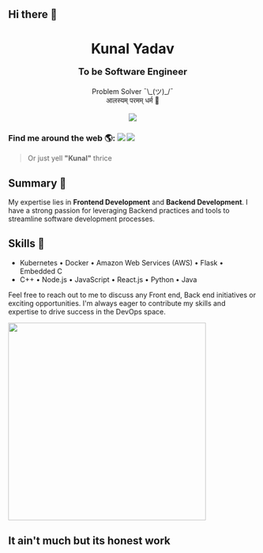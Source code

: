 ## Hi there 👋

<h1 align="center">  Kunal Yadav </h1>
<p align="center" style="font-size: 18.5px;"> <b>To be Software Engineer</b> </p>
<p align="center">
Problem Solver ¯\_(ツ)_/¯ <br>आलस्यम् परमम् धर्म 🥱<br> <br>
  <img src="https://raw.githubusercontent.com/technicaldada/hackerpro/master/logo205x250.gif">
</p>



### Find me around the web 🌎: [<img src="https://img.shields.io/badge/-Hackerrank-2EC866?style=for-the-badge&logo=HackerRank&logoColor=white"/>](https://www.hackerrank.com/profile/cyberboy404) [<img src="https://img.shields.io/badge/linkedin-%230077B5.svg?&style=for-the-badge&logo=linkedin&logoColor=white" />](https://www.linkedin.com/in/kunal-yadav-627240136/) 
 > Or just yell **"Kunal"** thrice




## Summary 📝
My expertise lies in  **Frontend Development** and **Backend Development**. I have a strong passion for leveraging Backend practices and tools to streamline software development processes.
<!--
## Experience 💼

1. ### Distribution Engineer at GitLab

2. ### Senior Software Developer at NASDAQ

3. #### CI/CD Engineer at Mercari, Inc.

4. #### Software Engineer at HackerRank

5. #### Github Extern at GitHub

6. #### Site Reliability Engineer at JUSPAY
-->
## Skills 🚀

- Kubernetes • Docker • Amazon Web Services (AWS) • Flask • Embedded C
- C++  • Node.js • JavaScript • React.js • Python • Java 

Feel free to reach out to me to discuss any Front end, Back end initiatives or exciting opportunities. I'm always eager to contribute my skills and expertise to drive success in the DevOps space.


<img src="https://github-readme-stats.vercel.app/api?username=kunal2699&show_icons=true" width="400"></td>






<h2 >It ain't much but its honest work</h2>
<!--
**kunal2699/kunal2699** is a ✨ _special_ ✨ repository because its `README.md` (this file) appears on your GitHub profile.
Here are some ideas to get you started:
- 🔭 I’m currently working on ...
- 🌱 I’m currently learning ...
- 👯 I’m looking to collaborate on ...
- 🤔 I’m looking for help with ...
- 💬 Ask me about ...
- 📫 How to reach me: ...
- 😄 Pronouns: ...
- ⚡ Fun fact: ...
-->
